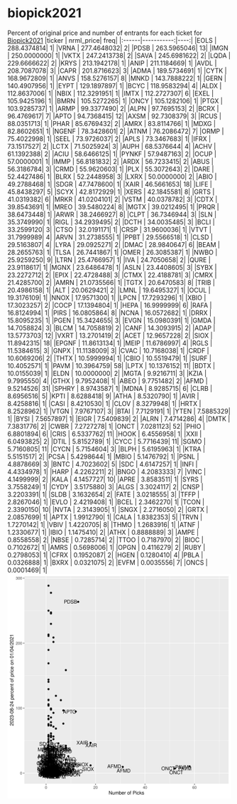 # biopick2021
Percent of original price and number of entrants for each ticket for [Biopick2021](https://twitter.com/hashtag/Biopick2021)
|ticker |  nrml_price| freq|
|:------|-----------:|----:|
|EOLS   | 288.4374814|    1|
|VRNA   | 277.4648032|    2|
|PDSB   | 263.5965046|   13|
|IMGN   | 250.0000000|    1|
|VKTX   | 247.2413738|    2|
|SAVA   | 245.6981622|    2|
|LQDA   | 229.6666622|    2|
|KRYS   | 213.1942178|    1|
|ANIP   | 211.1184669|    1|
|AVDL   | 208.7087078|    3|
|CAPR   | 201.8716623|    3|
|ADMA   | 189.5734691|    1|
|CYTK   | 168.9672809|    1|
|ANVS   | 158.5276157|    8|
|MNKD   | 143.7888222|    1|
|GERN   | 140.4907956|    1|
|EYPT   | 129.1897897|    1|
|BCYC   | 118.9583294|    4|
|ALDX   | 112.8637006|    1|
|NBIX   | 112.3291951|    1|
|IMTX   | 112.2727307|    6|
|EXEL   | 105.9425196|    1|
|BMRN   | 105.5272265|    1|
|ONCY   | 105.1282106|    1|
|PTGX   | 103.9285737|    1|
|ARMP   |  99.3377490|    2|
|ALPN   |  97.7695153|    2|
|BCRX   |  96.4769617|    7|
|APTO   |  94.7368415|   12|
|AXSM   |  92.7308379|    3|
|RCUS   |  88.0351713|    1|
|PHAR   |  85.6769432|    2|
|AMRX   |  83.8114766|    1|
|MDXG   |  82.8602651|    1|
|NGENF  |  78.3428601|    2|
|ATNM   |  76.2086472|    7|
|ORMP   |  75.4022998|    1|
|SEEL   |  73.9726037|    2|
|APLS   |  73.3467683|    1|
|IFRX   |  73.1517527|    2|
|LCTX   |  71.5025924|    3|
|AUPH   |  68.5376644|    4|
|ACHV   |  61.1392388|    2|
|ACIU   |  58.6466125|    1|
|PYNKF  |  57.9487163|    2|
|OCUP   |  57.0000001|    1|
|IMMP   |  56.8181832|    2|
|ARDX   |  56.7233415|    2|
|ABUS   |  56.3186784|    3|
|CRMD   |  55.9620603|    1|
|PLX    |  55.3072643|    2|
|DARE   |  52.4427486|    1|
|BLRX   |  52.2448958|    3|
|LXRX   |  50.0000000|    2|
|ABIO   |  49.2788468|    1|
|SDGR   |  47.7478600|    1|
|XAIR   |  46.5661653|   18|
|LIFE   |  45.8438297|    5|
|SCYX   |  42.8172929|    1|
|XERS   |  42.1845581|    8|
|GRTS   |  41.0319382|    6|
|MRKR   |  41.0204101|    2|
|VSTM   |  40.0378782|    3|
|CDTX   |  39.8543691|    1|
|MREO   |  39.5480224|    8|
|MGTX   |  39.0212495|    1|
|PRQR   |  38.6473448|    1|
|ARWR   |  38.2466927|    8|
|CLPT   |  36.7346944|    3|
|SLN    |  35.3749990|    1|
|RIGL   |  34.2939495|    2|
|DCTH   |  34.0035485|    3|
|BCLI   |  33.2599120|    3|
|CTSO   |  32.0191171|    1|
|CRSP   |  31.9600036|    1|
|VTVT   |  31.7999989|    4|
|ARVN   |  31.2738555|    1|
|PPBT   |  29.5566518|    1|
|CLSD   |  29.5163807|    4|
|LYRA   |  29.0925271|    2|
|DMAC   |  28.9840647|    6|
|BEAM   |  28.2655763|    1|
|TLSA   |  26.7441867|    1|
|OMER   |  26.3085387|    1|
|NWBO   |  25.9259250|    9|
|LTRN   |  25.4766957|    1|
|IVA    |  24.7050658|    2|
|QURE   |  23.9118617|    1|
|MGNX   |  23.6486478|    1|
|ASLN   |  23.4408605|    3|
|SYBX   |  23.2272712|    2|
|EPIX   |  22.4728488|    3|
|CTMX   |  22.4188781|    3|
|CMRX   |  21.4285700|    2|
|AMRN   |  21.0735566|    1|
|TGTX   |  20.6470583|    8|
|TRIB   |  20.4986158|    1|
|ALT    |  20.0629421|    2|
|LMNL   |  19.6495327|    1|
|OCUL   |  19.3176109|    1|
|NNOX   |  17.9571300|    1|
|LPCN   |  17.7293296|    1|
|XBIO   |  17.3023257|    2|
|COCP   |  17.1394804|    1|
|HEPA   |  16.9999999|    6|
|RAFA   |  16.8124994|    1|
|PIRS   |  16.0805864|    8|
|NCNA   |  16.0572682|    1|
|DRRX   |  15.8095235|    1|
|PGEN   |  15.3424655|    3|
|EVGN   |  15.0980391|    1|
|GMDA   |  14.7058824|    3|
|BLCM   |  14.7058819|    2|
|CANF   |  14.3093915|    2|
|ADAP   |  13.5773703|   12|
|VXRT   |  13.2701419|    2|
|ACET   |  12.9657228|    2|
|SIOX   |  11.8942315|   18|
|EPGNF  |  11.8613134|    1|
|MEIP   |  11.6786997|    4|
|RGLS   |  11.5384615|    3|
|GNPX   |  11.1138009|    3|
|CVAC   |  10.7168038|    1|
|CRDF   |  10.6069206|    2|
|THTX   |  10.5999994|    1|
|CBIO   |  10.5519479|    1|
|SURF   |  10.4052571|    1|
|PAVM   |  10.3964759|   58|
|LPTX   |  10.1376152|   11|
|BDTX   |  10.0155039|    1|
|ELDN   |  10.0000000|    2|
|MGTA   |   9.9216711|    3|
|KZIA   |   9.7995550|    4|
|GTHX   |   9.7952408|    1|
|ABEO   |   9.7751482|    2|
|AFMD   |   9.5214526|   31|
|SPHRY  |   8.9743587|    1|
|MDNA   |   8.9285715|    6|
|CLRB   |   8.6956516|    5|
|KPTI   |   8.6288418|    9|
|ATHA   |   8.5320790|    1|
|AVIR   |   8.4258816|    1|
|CASI   |   8.4210530|    1|
|CLOV   |   8.3279948|    1|
|HRTX   |   8.2528962|    1|
|VTGN   |   7.9767107|    3|
|BTAI   |   7.7129191|    1|
|YTEN   |   7.5885329|    1|
|BYSI   |   7.5657897|    1|
|EIGR   |   7.5409839|    2|
|ALRN   |   7.4714286|    4|
|DMTK   |   7.3831776|    2|
|CWBR   |   7.2727278|    1|
|ONCT   |   7.0281123|   52|
|PHIO   |   6.8801894|    6|
|CRIS   |   6.5337762|   11|
|HOOK   |   6.4556958|    1|
|XXII   |   6.0493825|    2|
|DTIL   |   5.8152789|    1|
|CYCC   |   5.7716439|   11|
|SGMO   |   5.7160805|   11|
|CYCN   |   5.7154604|    3|
|BLPH   |   5.6195963|    1|
|KTRA   |   5.5151517|    2|
|PCSA   |   5.4298644|    1|
|MBIO   |   5.1476792|    1|
|PSNL   |   4.8878669|    3|
|BNTC   |   4.7023602|    5|
|SDC    |   4.6147257|    1|
|INFI   |   4.4334978|    1|
|HARP   |   4.2262211|    2|
|BNGO   |   4.2083333|    7|
|VINC   |   4.1499999|    2|
|KALA   |   4.1457727|   10|
|APRE   |   3.8583511|    1|
|SYRS   |   3.7558249|    1|
|CYDY   |   3.5175880|    3|
|ALGS   |   3.3024117|    2|
|CNSP   |   3.2203391|    1|
|SLDB   |   3.1632654|    2|
|FATE   |   3.0218555|    3|
|TFFP   |   2.8267046|    1|
|EVLO   |   2.4219408|    1|
|BCEL   |   2.3462270|    1|
|TCON   |   2.3390150|   10|
|NVTA   |   2.3143905|    1|
|SNGX   |   2.2716050|    2|
|GRTX   |   2.0857699|    1|
|APTX   |   1.9912790|    1|
|CALA   |   1.8382353|    5|
|TRVN   |   1.7270142|    1|
|VBIV   |   1.4220705|    8|
|THMO   |   1.2683916|    1|
|ATNF   |   1.2330677|    1|
|IBIO   |   1.1475410|    2|
|ATHX   |   0.8888889|    3|
|AMPE   |   0.8558558|    2|
|NBSE   |   0.7285714|    2|
|TTOO   |   0.7187970|    2|
|BIOC   |   0.7102672|    1|
|AMRS   |   0.5698006|    1|
|OPGN   |   0.4116279|    2|
|RUBY   |   0.2798053|    1|
|CFRX   |   0.1952087|    2|
|HGEN   |   0.1280410|    4|
|PBLA   |   0.0326888|    1|
|BXRX   |   0.0321075|    2|
|EVFM   |   0.0035556|    7|
|ONCS   |   0.0001469|    1|
![retvspicks](biopicks.png?raw=true)
